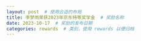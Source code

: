 ```yaml
---
layout: post  # 使用合适的布局
title: 李梦雨荣获2023年京东特等奖学金  # 奖励名称
date: 2023-10-17  # 奖励的发布日期
categories: rewards  # 类别，使用 rewards 以便归档
---
```




